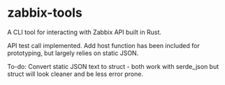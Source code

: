 # zabbix-tools

A CLI tool for interacting with Zabbix API built in Rust.

API test call implemented.  Add host function has been included for prototyping, but largely relies on static JSON.

To-do:
Convert static JSON text to struct - both work with serde_json but struct will look cleaner and be less error prone.
